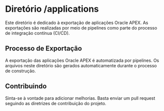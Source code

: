 # Diretório /applications

Este diretório é dedicado à exportação de aplicações Oracle APEX. As exportações são realizadas por meio de pipelines como parte do processo de integração contínua (CI/CD).

## Processo de Exportação

A exportação das aplicações Oracle APEX é automatizada por pipelines. Os arquivos neste diretório são gerados automaticamente durante o processo de construção.

## Contribuindo

Sinta-se à vontade para adicionar melhorias. Basta enviar um pull request seguindo as diretrizes de contribuição do projeto.